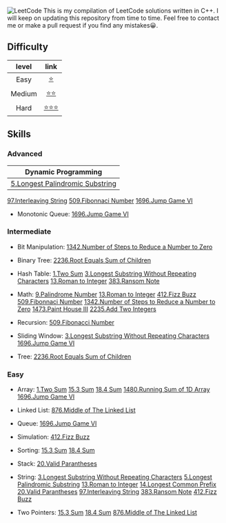 ![LeetCode](https://cdn-images-1.medium.com/fit/t/1600/480/1*M91sQU9KEV1qqjExEliLUQ.jpeg "Leetcode")
This is my compilation of LeetCode solutions written in C++.
I will keep on updating this repository from time to time.
Feel free to contact me or make a pull request if you find any mistakes😀.

## Difficulty
|level | link|
|:---:|:----:|
|Easy|[⭐️][easy_link]| 
|Medium|[⭐️⭐️][medium_link]|
|Hard|[⭐️⭐️⭐️][hard_link]|


[easy_link]:https://github.com/Ryanshyu/LeetCode/blob/main/1.Easy
[medium_link]:https://github.com/Ryanshyu/LeetCode/blob/main/2.Medium
[hard_link]:https://github.com/Ryanshyu/LeetCode/blob/main/3.Hard

## Skills

### Advanced

|Dynamic Programming|
|:---:|
|[5.Longest Palindromic Substring][5]|
[97.Interleaving String][97] [509.Fibonnaci Number][509] [1696.Jump Game VI][1696]

* Monotonic Queue:
[1696.Jump Game VI][1696]

### Intermediate

* Bit Manipulation:
[1342.Number of Steps to Reduce a Number to Zero][1342]

* Binary Tree:
[2236.Root Equals Sum of Children][2236]

* Hash Table:
[1.Two Sum][1] [3.Longest Substring Without Repeating Characters][3] [13.Roman to Integer][13] [383.Ransom Note][383]

* Math:
[9.Palindrome Number][9] [13.Roman to Integer][13] [412.Fizz Buzz][412] [509.Fibonnaci Number][509] [1342.Number of Steps to Reduce a Number to Zero][1342] [1473.Paint House III][1473] [2235.Add Two Integers][2235]

* Recursion:
[509.Fibonacci Number][509]

* Sliding Window:
[3.Longest Substring Without Repeating Characters][3] [1696.Jump Game VI][1696]

* Tree:
[2236.Root Equals Sum of Children][2236]

### Easy

* Array:
[1.Two Sum][1] [15.3 Sum][15] [18.4 Sum][18] [1480.Running Sum of 1D Array][1480] [1696.Jump Game VI][1696]

* Linked List:
[876.Middle of The Linked List][876]

* Queue:
[1696.Jump Game VI][1696]

* Simulation:
[412.Fizz Buzz][412]

* Sorting:
[15.3 Sum][15] [18.4 Sum][18]

* Stack:
[20.Valid Parantheses][20]

* String:
[3.Longest Substring Without Repeating Characters][3] [5.Longest Palindromic Substring][5] [13.Roman to Integer][13] [14.Longest Common Prefix][14] [20.Valid Parantheses][20] [97.Interleaving String][97] [383.Ransom Note][383] [412.Fizz Buzz][412]

* Two Pointers:
[15.3 Sum][15] [18.4 Sum][18] [876.Middle of The Linked List][876]


[1]:https://github.com/Ryanshyu/LeetCode/blob/main/1.Easy/0001.TwoSum.cpp
[3]:https://github.com/Ryanshyu/LeetCode/blob/main/2.Medium/0003.LongestSubstringWithoutRepeatingCharacters.cpp
[5]:https://github.com/Ryanshyu/LeetCode/blob/main/2.Medium/0005.LongestPalindromicSubstring.cpp
[9]:https://github.com/Ryanshyu/LeetCode/blob/main/1.Easy/0009.PalindromeNumber.cpp
[13]:https://github.com/Ryanshyu/LeetCode/blob/main/1.Easy/0013.RomanToInteger.cpp
[14]:https://github.com/Ryanshyu/LeetCode/blob/main/1.Easy/0014.LongestCommonPrefix.cpp
[15]:https://github.com/Ryanshyu/LeetCode/blob/main/2.Medium/0015.3Sum.cpp
[18]:https://github.com/Ryanshyu/LeetCode/blob/main/2.Medium/0018.4Sum.cpp
[20]:https://github.com/Ryanshyu/LeetCode/blob/main/1.Easy/0020.ValidParantheses.cpp
[97]:https://github.com/Ryanshyu/LeetCode/blob/main/2.Medium/0097.InterleavingString.cpp
[383]:https://github.com/Ryanshyu/LeetCode/blob/main/1.Easy/0383.RansomNote.cpp
[412]:https://github.com/Ryanshyu/LeetCode/blob/main/1.Easy/0412.FizzBuzz.cpp
[509]:https://github.com/Ryanshyu/LeetCode/blob/main/1.Easy/0509.FibonacciNumber.cpp
[876]:https://github.com/Ryanshyu/LeetCode/blob/main/1.Easy/0876.MiddleOfTheLinkedList.cpp
[1342]:https://github.com/Ryanshyu/LeetCode/blob/main/1.Easy/1342.NumberOfStepsToReduceANumberToZero.cpp
[1473]:https://github.com/Ryanshyu/LeetCode/blob/main/3.Hard/1473.PaintHouseIII.cpp
[1480]:https://github.com/Ryanshyu/LeetCode/blob/main/1.Easy/1480.RunningSumOf1DArray.cpp
[1696]:https://github.com/Ryanshyu/LeetCode/blob/main/2.Medium/1696.JumpGameVI.cpp
[2235]:https://github.com/Ryanshyu/LeetCode/blob/main/1.Easy/2235.AddTwoIntegers.cpp
[2236]:https://github.com/Ryanshyu/LeetCode/blob/main/1.Easy/2236.RootEqualsSumOfChildren.cpp